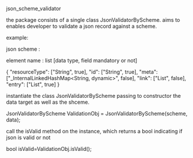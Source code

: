 json_scheme_validator

the package consists of a single class JsonValidatorByScheme. aims to enables developer to validate
a json record against a scheme.

example:

json scheme :

element name : list [data type, field mandatory or not]

{
          "resourceType": ["String", true],
          "id": ["String", true],
          "meta": ["_InternalLinkedHashMap<String, dynamic>", false],
          "link": ["List<dynamic>", false],
          "entry": ["List<dynamic>", true]
        }

instantiate the class JsonValidatorByScheme passing to constructor the data target as well as the shceme.

JsonValidatorByScheme ValidationObj =
          JsonValidatorByScheme(scheme, data);

call the isValid method on the instance, which returns a bool indicating if json is valid or not

bool isValid=ValidationObj.isValid();

